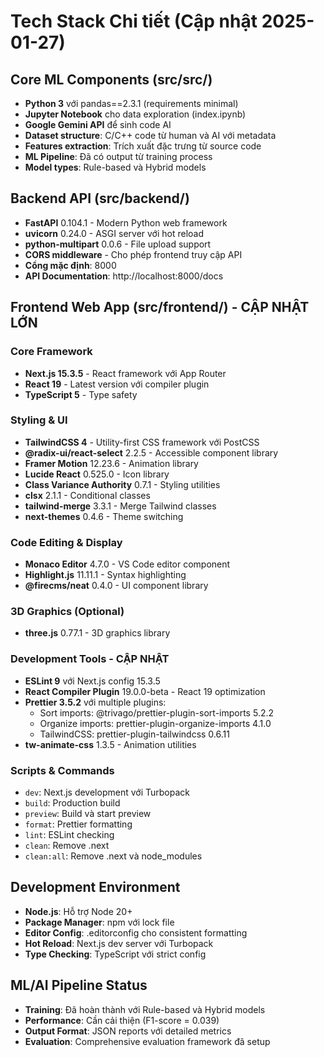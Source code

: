 # Tech Stack Chi tiết (Cập nhật 2025-01-27)

## Core ML Components (src/src/)
- **Python 3** với pandas==2.3.1 (requirements minimal)
- **Jupyter Notebook** cho data exploration (index.ipynb)
- **Google Gemini API** để sinh code AI
- **Dataset structure**: C/C++ code từ human và AI với metadata
- **Features extraction**: Trích xuất đặc trưng từ source code
- **ML Pipeline**: Đã có output từ training process
- **Model types**: Rule-based và Hybrid models

## Backend API (src/backend/)
- **FastAPI** 0.104.1 - Modern Python web framework
- **uvicorn** 0.24.0 - ASGI server với hot reload
- **python-multipart** 0.0.6 - File upload support
- **CORS middleware** - Cho phép frontend truy cập API
- **Cổng mặc định**: 8000
- **API Documentation**: http://localhost:8000/docs

## Frontend Web App (src/frontend/) - **CẬP NHẬT LỚN**
### Core Framework
- **Next.js 15.3.5** - React framework với App Router
- **React 19** - Latest version với compiler plugin
- **TypeScript 5** - Type safety

### Styling & UI
- **TailwindCSS 4** - Utility-first CSS framework với PostCSS
- **@radix-ui/react-select** 2.2.5 - Accessible component library
- **Framer Motion** 12.23.6 - Animation library
- **Lucide React** 0.525.0 - Icon library
- **Class Variance Authority** 0.7.1 - Styling utilities
- **clsx** 2.1.1 - Conditional classes
- **tailwind-merge** 3.3.1 - Merge Tailwind classes
- **next-themes** 0.4.6 - Theme switching

### Code Editing & Display
- **Monaco Editor** 4.7.0 - VS Code editor component
- **Highlight.js** 11.11.1 - Syntax highlighting
- **@firecms/neat** 0.4.0 - UI component library

### 3D Graphics (Optional)
- **three.js** 0.77.1 - 3D graphics library

### Development Tools - **CẬP NHẬT**
- **ESLint 9** với Next.js config 15.3.5
- **React Compiler Plugin** 19.0.0-beta - React 19 optimization
- **Prettier 3.5.2** với multiple plugins:
  - Sort imports: @trivago/prettier-plugin-sort-imports 5.2.2
  - Organize imports: prettier-plugin-organize-imports 4.1.0
  - TailwindCSS: prettier-plugin-tailwindcss 0.6.11
- **tw-animate-css** 1.3.5 - Animation utilities

### Scripts & Commands
- `dev`: Next.js development với Turbopack
- `build`: Production build
- `preview`: Build và start preview
- `format`: Prettier formatting
- `lint`: ESLint checking
- `clean`: Remove .next
- `clean:all`: Remove .next và node_modules

## Development Environment
- **Node.js**: Hỗ trợ Node 20+
- **Package Manager**: npm với lock file
- **Editor Config**: .editorconfig cho consistent formatting
- **Hot Reload**: Next.js dev server với Turbopack
- **Type Checking**: TypeScript với strict config

## ML/AI Pipeline Status
- **Training**: Đã hoàn thành với Rule-based và Hybrid models
- **Performance**: Cần cải thiện (F1-score = 0.039)
- **Output Format**: JSON reports với detailed metrics
- **Evaluation**: Comprehensive evaluation framework đã setup